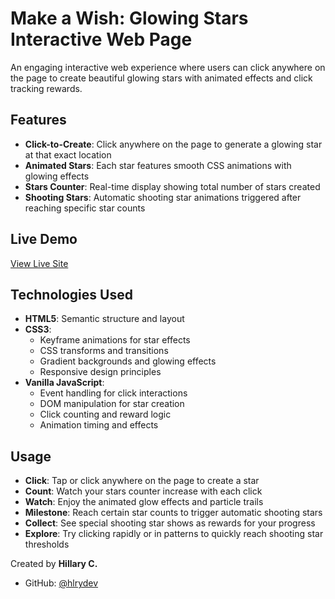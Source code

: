 # Make a Wish: Glowing Stars Interactive Web Page

An engaging interactive web experience where users can click anywhere on the page to create beautiful glowing stars with animated effects and click tracking rewards.

## Features

- **Click-to-Create**: Click anywhere on the page to generate a glowing star at that exact location
- **Animated Stars**: Each star features smooth CSS animations with glowing effects
- **Stars Counter**: Real-time display showing total number of stars created
- **Shooting Stars**: Automatic shooting star animations triggered after reaching specific star counts

## Live Demo

[View Live Site](https://hlrydev.github.io/UoPeople_GPA_Calculator/)

## Technologies Used

- **HTML5**: Semantic structure and layout
- **CSS3**: 
  - Keyframe animations for star effects
  - CSS transforms and transitions
  - Gradient backgrounds and glowing effects
  - Responsive design principles
- **Vanilla JavaScript**:
  - Event handling for click interactions
  - DOM manipulation for star creation
  - Click counting and reward logic
  - Animation timing and effects

## Usage

- **Click**: Tap or click anywhere on the page to create a star
- **Count**: Watch your stars counter increase with each click
- **Watch**: Enjoy the animated glow effects and particle trails
- **Milestone**: Reach certain star counts to trigger automatic shooting stars
- **Collect**: See special shooting star shows as rewards for your progress
- **Explore**: Try clicking rapidly or in patterns to quickly reach shooting star thresholds


Created by **Hillary C.**

- GitHub: [@hlrydev](https://github.com/hlrydev)
